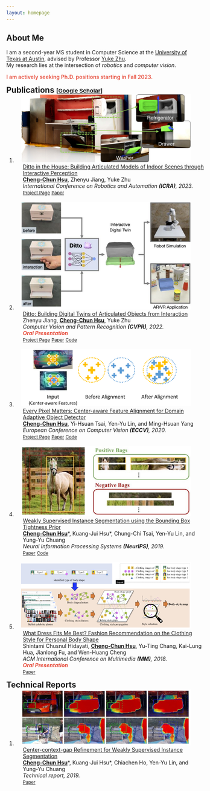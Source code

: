 ```yaml
---
layout: homepage
---
```


## About Me
I am a second-year MS student in Computer Science at the <a href="https://www.utexas.edu/">University of Texas at Austin</a>, advised by Professor <a href="https://www.cs.utexas.edu/~yukez/">Yuke Zhu</a>.
<br>My research lies at the intersection of <i>robotics</i> and <i>computer vision</i>.

<!-- Previously, I was a research assistant at Academia Sinica, advised by Prof. <a href="https://sites.google.com/site/yylinweb/publications/">Yen-Yu Lin</a>. I was also working intensively with Prof. <a href="http://vllab.ucmerced.edu/publication/">Ming-Hsuan Yang</a> and Dr. <a href="https://sites.google.com/site/yihsuantsai/research/">Yi-Hsuan Tsai</a>. -->

<strong style="color:#e74d3c; font-weight:600">I am actively seeking Ph.D. positions starting in Fall 2023.</strong>

<!-- ## News -->

<h2 id="publications" style="margin: 2px 0px -15px;">Publications <temp style="font-size:15px;">[</temp><a href="https://scholar.google.com/citations?user=9rh0w2QAAAAJ" target="_blank" style="font-size:15px;">Google Scholar</a><temp style="font-size:15px;">]</temp></h2>

<div class="publications">
<ol class="bibliography">

<li>
<div class="pub-row">
  <div class="col-sm-3" style="position: relative;padding-right: 15px;padding-left: 15px;">
    <img src="./assets/data/teaser_icra23_dittohouse.jpg" class="teaser img-fluid z-depth-1">
  </div>

  <!-- <div class="col-sm-3" style="position: relative;padding-right: 15px;padding-left: 15px;">
    <video width=175px muted autoplay loop>
      <source src="./assets/data/teaser_cvpr22_ditto.mp4" type="video/mp4">
      Your browser does not support the video tag.
    </video>
  </div> -->

  <!-- <div class="col-sm-3" style="position: relative;padding-right: 15px;padding-left: 15px;">
    <div class="embed-responsive">
      <video width=175px outline:none muted autoplay loop>
        <source src="./assets/data/teaser_cvpr22_ditto.mp4" type="video/mp4">
        Your browser does not support the video tag.
      </video>
    </div>
  </div> -->

  <div id="hsu2022ditto" class="col-sm-9" style="position: relative;width: 100%;padding-right: 15px;padding-left: 20px;">
      <div class="title"><a href="https://ut-austin-rpl.github.io/HouseDitto/">Ditto in the House: Building Articulated Models of Indoor Scenes through Interactive Perception</a></div>
      <div class="author"><u><strong>Cheng-Chun Hsu</strong></u>, Zhenyu Jiang, Yuke Zhu</div>
      <div class="periodical"><em>International Conference on Robotics and Automation <strong>(ICRA)</strong>, 2023.</em>
      </div>
    <div class="links">
      <a href="https://ut-austin-rpl.github.io/HouseDitto/" class="btn btn-sm z-depth-0" role="button" target="_blank" style="font-size:12px;">Project Page</a>
      <a href="https://arxiv.org/abs/2302.01295" class="btn btn-sm z-depth-0" role="button" target="_blank" style="font-size:12px;">Paper</a>
      <!-- <a href="https://github.com/UT-Austin-RPL/Ditto" class="btn btn-sm z-depth-0" role="button" target="_blank" style="font-size:12px;">Code</a> -->
    </div>
  </div>
</div>
</li>

<br>

<li>
<div class="pub-row">
  <div class="col-sm-3" style="position: relative;padding-right: 15px;padding-left: 15px;">
    <img src="./assets/data/teaser_cvpr22_ditto.jpg" class="teaser img-fluid z-depth-1">
  </div>

  <!-- <div class="col-sm-3" style="position: relative;padding-right: 15px;padding-left: 15px;">
    <video width=175px muted autoplay loop>
      <source src="./assets/data/teaser_cvpr22_ditto.mp4" type="video/mp4">
      Your browser does not support the video tag.
    </video>
  </div> -->

  <!-- <div class="col-sm-3" style="position: relative;padding-right: 15px;padding-left: 15px;">
    <div class="embed-responsive">
      <video width=175px outline:none muted autoplay loop>
        <source src="./assets/data/teaser_cvpr22_ditto.mp4" type="video/mp4">
        Your browser does not support the video tag.
      </video>
    </div>
  </div> -->

  <div id="jiang2022ditto" class="col-sm-9" style="position: relative;width: 100%;padding-right: 15px;padding-left: 20px;">
      <div class="title"><a href="https://ut-austin-rpl.github.io/Ditto/">Ditto: Building Digital Twins of Articulated Objects from Interaction</a></div>
      <div class="author">Zhenyu Jiang, <u><strong>Cheng-Chun Hsu</strong></u>, Yuke Zhu</div>
      <div class="periodical"><em>Computer Vision and Pattern Recognition <strong>(CVPR)</strong>, 2022.</em>
      </div>
      <strong><i style="color:#e74d3c">Oral Presentation</i></strong>
    <div class="links">
      <a href="https://ut-austin-rpl.github.io/Ditto/" class="btn btn-sm z-depth-0" role="button" target="_blank" style="font-size:12px;">Project Page</a>
      <a href="https://arxiv.org/abs/2202.08227" class="btn btn-sm z-depth-0" role="button" target="_blank" style="font-size:12px;">Paper</a>
      <a href="https://github.com/UT-Austin-RPL/Ditto" class="btn btn-sm z-depth-0" role="button" target="_blank" style="font-size:12px;">Code</a>
    </div>
  </div>
</div>
</li>

<br>

<li>
<div class="pub-row">
  <!-- <div class="col-sm-3 center-block" style="position: relative;padding-right: 15px;padding-left: 15px;"> -->
  <div class="col-sm-3" style="position: relative;padding-right: 15px;padding-left: 15px;">
    <img src="./assets/data/teaser_eccv20_epm.jpg" class="teaser img-fluid z-depth-1">
  </div>
  <!-- <td style="padding:2.5%;width:30%;vertical-align:middle;min-width:120px">
  <img src="./assets/data/teaser_eccv20_epm.jpg" alt style="width:auto; height:auto; max-width:30%;">
  <!-- <abbr class="badge">ECCV</abbr> -->
  <!-- </td> -->
  <div id="hsu2020every" class="col-sm-9" style="position: relative;width: 100%;padding-right: 15px;padding-left: 20px;">
      <div class="title"><a href="https://chengchunhsu.github.io/EveryPixelMatters/">Every Pixel Matters: Center-aware Feature Alignment for Domain Adaptive Object Detector</a></div>
      <div class="author"><u><strong>Cheng-Chun Hsu</strong></u>, Yi-Hsuan Tsai, Yen-Yu Lin, and Ming-Hsuan Yang</div>
      <div class="periodical"><em>European Conference on Computer Vision <strong>(ECCV)</strong>, 2020.</em>
      </div>
    <div class="links">
      <a href="https://chengchunhsu.github.io/EveryPixelMatters/" class="btn btn-sm z-depth-0" role="button" target="_blank" style="font-size:12px;">Project Page</a>
      <a href="https://arxiv.org/abs/2008.08574" class="btn btn-sm z-depth-0" role="button" target="_blank" style="font-size:12px;">Paper</a>
      <a href="https://github.com/chengchunhsu/EveryPixelMatters" class="btn btn-sm z-depth-0" role="button" target="_blank" style="font-size:12px;">Code</a>
    </div>
  </div>
</div>
</li>

<br>

<li>
<div class="pub-row">
  <div class="col-sm-3" style="position: relative;padding-right: 15px;padding-left: 15px;">
    <img src="./assets/data/teaser_neurips19_bbtp.jpg" class="teaser img-fluid z-depth-1">
  </div>
  <div id="hsu2019weakly" class="col-sm-9" style="position: relative;width: 100%;padding-right: 15px;padding-left: 20px;">
      <div class="title"><a href="https://papers.nips.cc/paper/2019/file/e6e713296627dff6475085cc6a224464-Paper.pdf">Weakly Supervised Instance Segmentation using the Bounding Box Tightness Prior</a></div>
      <div class="author"><u><strong>Cheng-Chun Hsu</strong></u>*, Kuang-Jui Hsu*, Chung-Chi Tsai, Yen-Yu Lin, and Yung-Yu Chuang</div>
      <div class="periodical"><em>Neural Information Processing Systems <strong>(NeurIPS)</strong>, 2019.</em>
      </div>
    <div class="links">
      <a href="https://papers.nips.cc/paper/2019/file/e6e713296627dff6475085cc6a224464-Paper.pdf" class="btn btn-sm z-depth-0" role="button" target="_blank" style="font-size:12px;">Paper</a>
      <a href="https://github.com/chengchunhsu/WSIS_BBTP/" class="btn btn-sm z-depth-0" role="button" target="_blank" style="font-size:12px;">Code</a>
    </div>
  </div>
</div>
</li>

<br>

<li>
<div class="pub-row">
  <div class="col-sm-3" style="position: relative;padding-right: 15px;padding-left: 15px;">
    <img src="./assets/data/teaser_mm18_fashion.jpg" class="teaser img-fluid z-depth-1">
  </div>
  <div id="hidayati2018fashion" class="col-sm-9" style="position: relative;width: 100%;padding-right: 15px;padding-left: 20px;">
      <div class="title"><a href="./assets/data/pub_mm18_fashion.pdf">What Dress Fits Me Best? Fashion Recommendation on the Clothing Style for Personal Body Shape</a></div>
      <div class="author">Shintami Chusnul Hidayati, <u><strong>Cheng-Chun Hsu</strong></u>, Yu-Ting Chang, Kai-Lung Hua, Jianlong Fu, and Wen-Huang Cheng</div>
      <div class="periodical"><em>ACM International Conference on Multimedia <strong>(MM)</strong>, 2018.</em>
      </div>
      <strong><i style="color:#e74d3c">Oral Presentation</i></strong>
    <div class="links">
      <a href="./assets/data/pub_mm18_fashion.pdf" class="btn btn-sm z-depth-0" role="button" target="_blank" style="font-size:12px;">Paper</a>
    </div>
  </div>
</div>
</li>

</ol>
</div>



<h2 id="publications" style="margin: 2px 0px -15px;">Technical Reports</h2>

<div class="publications">
<ol class="bibliography">

<li>
<div class="pub-row">
  <div class="col-sm-3" style="position: relative;padding-right: 15px;padding-left: 15px;">
    <img src="./assets/data/teaser_techreport19_ccgr.jpg" class="teaser img-fluid z-depth-1">
  </div>
  <div id="hsu2019center" class="col-sm-9" style="position: relative;width: 100%;padding-right: 15px;padding-left: 20px;">
      <div class="title"><a href="./assets/data/pub_techreport19_ccgr.pdf">Center-context-gap Refinement for Weakly Supervised Instance Segmentation</a></div>
      <div class="author"><u><strong>Cheng-Chun Hsu</strong></u>*, Kuang-Jui Hsu*, Chiachen Ho, Yen-Yu Lin, and Yung-Yu Chuang</div>
      <div class="periodical"><em>Technical report, 2019.</em>
      </div>
    <div class="links">
      <a href="./assets/data/pub_techreport19_ccgr.pdf" class="btn btn-sm z-depth-0" role="button" target="_blank" style="font-size:12px;">Paper</a>
    </div>
  </div>
</div>
</li>

</ol>
</div>



<!-- ## Services
Conference Reviewers: NeurIPS, ICLR, ECCV, WACV, AAAI, IJCAI -->